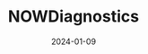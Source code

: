 ---  
layout: startup_page  
title: "NOWDiagnostics"  
id: "nowdx.com"  
permalink: "/nowdiagnosticsnowdx.com01092024/"  
website: "https://nowdx.com/"  
funding_round: "Series B"  
funding_amount: "$12M"  
investors: "Labcorp Venture Fund, DigitalDx Ventures"  
about: "NOWDiagnostics develops and manufactures \"Touch to Test\" over-the-counter and point-of-care diagnostic tests that provide results in minutes. Their patented technology allows for accurate on-site testing using minimal blood or saliva. The company aims to improve healthcare access by offering affordable and accurate consumer testing worldwide."  
markets: "Diagnostics, Healthcare, Medical Equipment Manufacturing"  
hq: "Springdale, Arkansas, United States"  
founded_year: "2013"  
linkedin: "https://www.linkedin.com/company/nowdx"  
twitter: "https://twitter.com/nowdx1"  
instagram: ""  
facebook: "https://www.facebook.com/nowdx"  
crunchbase: "https://www.crunchbase.com/organization/nowdiagnostics-inc"  
pitchbook: "https://pitchbook.com/profiles/company/106974-19"  

date_display: "09-Jan-2024"  
date: "2024-01-09"

# SEO Optimization  
meta_title: "NOWDiagnostics - Series B Funding ($12M)"  
meta_description: "NOWDiagnostics, NOWDiagnostics develops and manufactures \"Touch to Test\" over-the-counter and point-of-care diagnostic tests that provide results in minutes. Their ..."  
meta_keywords: "NOWDiagnostics, Diagnostics, Healthcare, Medical Equipment Manufacturing, Series B funding"  
canonical_url: "https://startup.projectstartups.com/nowdiagnosticsnowdx.com01092024/"  
---